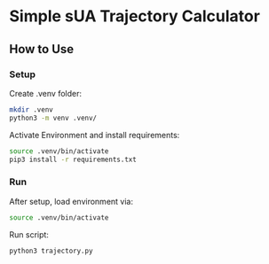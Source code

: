 # Simple sUA Trajectory Calculator

## How to Use

### Setup

Create .venv folder:

```bash
mkdir .venv
python3 -m venv .venv/
```

Activate Environment and install requirements:

```bash
source .venv/bin/activate
pip3 install -r requirements.txt
```

### Run

After setup, load environment via:

```bash
source .venv/bin/activate
```

Run script:

```bash
python3 trajectory.py
```
